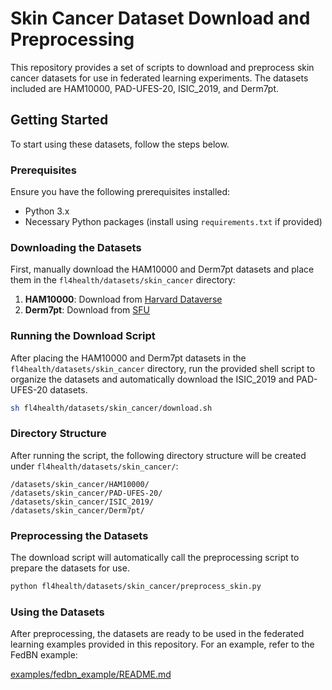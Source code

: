 # Skin Cancer Dataset Download and Preprocessing

This repository provides a set of scripts to download and preprocess skin cancer datasets for use in federated learning experiments. The datasets included are HAM10000, PAD-UFES-20, ISIC_2019, and Derm7pt.

## Getting Started

To start using these datasets, follow the steps below.

### Prerequisites

Ensure you have the following prerequisites installed:
- Python 3.x
- Necessary Python packages (install using `requirements.txt` if provided)

### Downloading the Datasets

First, manually download the HAM10000 and Derm7pt datasets and place them in the `fl4health/datasets/skin_cancer` directory:

1. **HAM10000**: Download from [Harvard Dataverse](https://dataverse.harvard.edu/dataset.xhtml?persistentId=doi:10.7910/DVN/DBW86T)
2. **Derm7pt**: Download from [SFU](https://derm.cs.sfu.ca/Welcome.html)

### Running the Download Script

After placing the HAM10000 and Derm7pt datasets in the `fl4health/datasets/skin_cancer` directory, run the provided shell script to organize the datasets and automatically download the ISIC_2019 and PAD-UFES-20 datasets.

```sh
sh fl4health/datasets/skin_cancer/download.sh
```

### Directory Structure

After running the script, the following directory structure will be created under `fl4health/datasets/skin_cancer/`:

```
/datasets/skin_cancer/HAM10000/
/datasets/skin_cancer/PAD-UFES-20/
/datasets/skin_cancer/ISIC_2019/
/datasets/skin_cancer/Derm7pt/
```

### Preprocessing the Datasets

The download script will automatically call the preprocessing script to prepare the datasets for use.

```sh
python fl4health/datasets/skin_cancer/preprocess_skin.py
```

### Using the Datasets

After preprocessing, the datasets are ready to be used in the federated learning examples provided in this repository. For an example, refer to the FedBN example:

[examples/fedbn_example/README.md](examples/fedbn_example/README.md)
